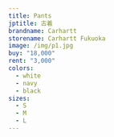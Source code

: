 ```yaml
---
title: Pants
jptitle: 古着
brandname: Carhartt
storename: Carhartt Fukuoka
image: /img/p1.jpg
buy: "18,000"
rent: "3,000"
colors:
  - white
  - navy
  - black
sizes:
  - S
  - M
  - L
---
```

